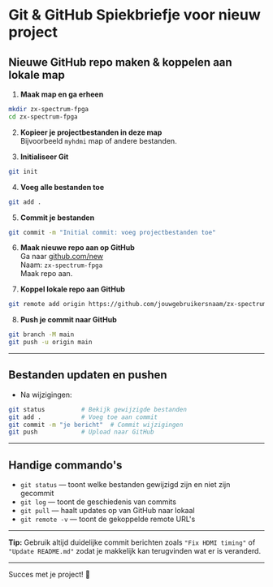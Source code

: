 # Git & GitHub Spiekbriefje voor nieuw project

## Nieuwe GitHub repo maken & koppelen aan lokale map

1. **Maak map en ga erheen**
```bash
mkdir zx-spectrum-fpga
cd zx-spectrum-fpga
```

2. **Kopieer je projectbestanden in deze map**  
   Bijvoorbeeld `myhdmi` map of andere bestanden.

3. **Initialiseer Git**
```bash
git init
```

4. **Voeg alle bestanden toe**
```bash
git add .
```

5. **Commit je bestanden**
```bash
git commit -m "Initial commit: voeg projectbestanden toe"
```

6. **Maak nieuwe repo aan op GitHub**  
   Ga naar [github.com/new](https://github.com/new)  
   Naam: `zx-spectrum-fpga`  
   Maak repo aan.

7. **Koppel lokale repo aan GitHub**
```bash
git remote add origin https://github.com/jouwgebruikersnaam/zx-spectrum-fpga.git
```

8. **Push je commit naar GitHub**
```bash
git branch -M main
git push -u origin main
```

---

## Bestanden updaten en pushen

- Na wijzigingen:
```bash
git status          # Bekijk gewijzigde bestanden
git add .           # Voeg toe aan commit
git commit -m "je bericht"  # Commit wijzigingen
git push            # Upload naar GitHub
```

---

## Handige commando's

- `git status` — toont welke bestanden gewijzigd zijn en niet zijn gecommit  
- `git log` — toont de geschiedenis van commits  
- `git pull` — haalt updates op van GitHub naar lokaal  
- `git remote -v` — toont de gekoppelde remote URL's  

---

**Tip:** Gebruik altijd duidelijke commit berichten zoals `"Fix HDMI timing"` of `"Update README.md"` zodat je makkelijk kan terugvinden wat er is veranderd.

---

Succes met je project! 🚀
